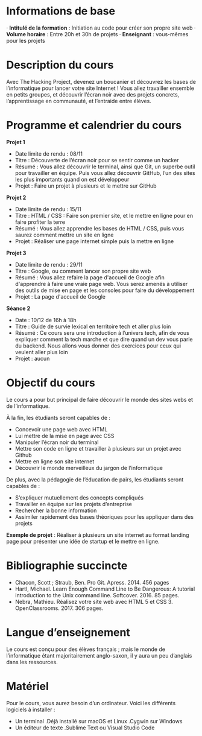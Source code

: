 # **Informations de base**
· **Intitulé de la formation** : Initiation au code pour créer son propre site web
· **Volume horaire** : Entre 20h et 30h de projets
· **Enseignant** : vous-mêmes pour les projets

# **Description du cours**
Avec The Hacking Project, devenez un boucanier et découvrez les bases de l’informatique pour lancer votre site Internet !
Vous allez travailler ensemble en petits groupes, et découvrir l’écran noir avec des projets concrets, l’apprentissage en communauté, et l’entraide entre élèves.

# **Programme et calendrier du cours**
**Projet 1**

- Date limite de rendu : 08/11
- Titre : Découverte de l’écran noir pour se sentir comme un hacker
- Résumé : Vous allez découvrir le terminal, ainsi que Git, un superbe outil pour travailler en équipe. Puis vous allez découvrir GitHub, l’un des sites les plus importants quand on est développeur
- Projet : Faire un projet à plusieurs et le mettre sur GitHub

**Projet 2**

- Date limite de rendu : 15/11
- Titre : HTML / CSS : Faire son premier site, et le mettre en ligne pour en faire profiter la terre
- Résumé : Vous allez apprendre les bases de HTML / CSS, puis vous saurez comment mettre un site en ligne
- Projet : Réaliser une page internet simple puis la mettre en ligne

**Projet 3**

- Date limite de rendu : 29/11
- Titre : Google, ou comment lancer son propre site web
- Résumé : Vous allez refaire la page d'accueil de Google afin d'apprendre à faire une vraie page web. Vous serez amenés à utiliser des outils de mise en page et les consoles pour faire du développement
- Projet : La page d'accueil de Google

**Séance 2**

- Date : 10/12 de 16h à 18h
- Titre : Guide de survie lexical en territoire tech et aller plus loin
- Résumé : Ce cours sera une introduction à l’univers tech, afin de vous expliquer comment la tech marche et que dire quand un dev vous parle du backend. Nous allons vous donner des exercices pour ceux qui veulent aller plus loin
- Projet : aucun

# **Objectif du cours**
Le cours a pour but principal de faire découvrir le monde des sites webs et de l’informatique.

À la fin, les étudiants seront capables de :

- Concevoir une page web avec HTML
- Lui mettre de la mise en page avec CSS
- Manipuler l’écran noir du terminal
- Mettre son code en ligne et travailler à plusieurs sur un projet avec Github
- Mettre en ligne son site internet
- Découvrir le monde merveilleux du jargon de l’informatique

De plus, avec la pédagogie de l’éducation de pairs, les étudiants seront capables de :

- S’expliquer mutuellement des concepts compliqués
- Travailler en équipe sur les projets d’entreprise
- Rechercher la bonne information
- Assimiler rapidement des bases théoriques pour les appliquer dans des projets

**Exemple de projet** : Réaliser à plusieurs un site internet au format landing page pour présenter une idée de startup et le mettre en ligne.

# **Bibliographie succincte**
- Chacon, Scott ; Straub, Ben. Pro Git. Apress. 2014. 456 pages
- Hartl, Michael. Learn Enough Command Line to Be Dangerous: A tutorial introduction to the Unix command line. Softcover. 2016. 85 pages.
- Nebra, Mathieu. Réalisez votre site web avec HTML 5 et CSS 3. OpenClassrooms. 2017. 306 pages.

# **Langue d’enseignement**
Le cours est conçu pour des élèves français ; mais le monde de l’informatique étant majoritairement anglo-saxon, il y aura un peu d’anglais dans les ressources.

# **Matériel**
Pour le cours, vous aurez besoin d’un ordinateur. Voici les différents logiciels à installer :

- Un terminal
  .Déjà installé sur macOS et Linux
  .Cygwin sur Windows
- Un éditeur de texte
  .Sublime Text ou Visual Studio Code

